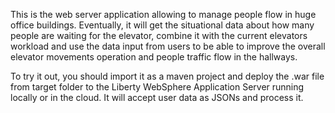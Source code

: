This is the web server application allowing to manage people flow in huge office buildings. Eventually, it will get the situational data about how many people are waiting for the elevator, combine it with the current elevators workload and use the data input from users to be able to improve the overall elevator movements operation and people traffic flow in the hallways.

To try it out, you should import it as a maven project and deploy the .war file from target folder to the Liberty WebSphere Application Server running locally or in the cloud. It will accept user data as JSONs and process it.
